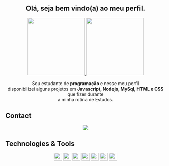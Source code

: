 <span align="center">

##  Olá, seja bem vindo(a) ao meu  perfil. 

<div> 
   <a href="https://github.com/theodoro01">
    <img height="180em" src="https://github-readme-stats.vercel.app/api?        username=theodoro01&show_icons=false&theme=tokyonight&include_all_commits=true&count_private=true"/>
    <img height="180em" src="https://github-readme-stats.vercel.app/api/top-langs/?username=theodoro01&layout=compact&langs_count=7&theme=tokyonight"/></a>
</div>
  
</span>

<p align="center">
  Sou estudante de <strong> programação </strong> e nesse meu perfil <br> 
    disponibilizei alguns projetos em <strong>Javascript, Nodejs, MySql, HTML e CSS</strong> que fizer durante <br>
    a minha rotina de Estudos.
</p>

## Contact
<p align="center">
    <a href="https://api.whatsapp.com/send?phone=5511982345400" alt="Whatsapp">
        <img src="https://img.shields.io/badge/WhatsApp-25D366?style=for-the-badge&logo=whatsapp&logoColor=white"/></a>
</p>

## Technologies & Tools

<p align="center">
        <img src="https://img.shields.io/badge/JavaScript-F7DF1E?style=for-the-badge&logo=javascript&logoColor=black" height="25">
        <img src="https://img.shields.io/badge/Node.js-43853D?style=for-the-badge&logo=node.js&logoColor=white" height="25">
        <img src="https://img.shields.io/badge/Bootstrap-563D7C?style=for-the-badge&logo=bootstrap&logoColor=white" height="25">
        <img src="https://img.shields.io/badge/MySQL-00000F?style=for-the-badge&logo=mysql&logoColor=white" height="25">
        <img src="https://img.shields.io/badge/Express.js-404D59?style=for-the-badge" height="25">
        <img src="https://img.shields.io/badge/HTML-239120?style=for-the-badge&logo=html5&logoColor=white" height="25">
        <img src="https://img.shields.io/badge/CSS-239120?&style=for-the-badge&logo=css3&logoColor=white" height="25">
</p>
